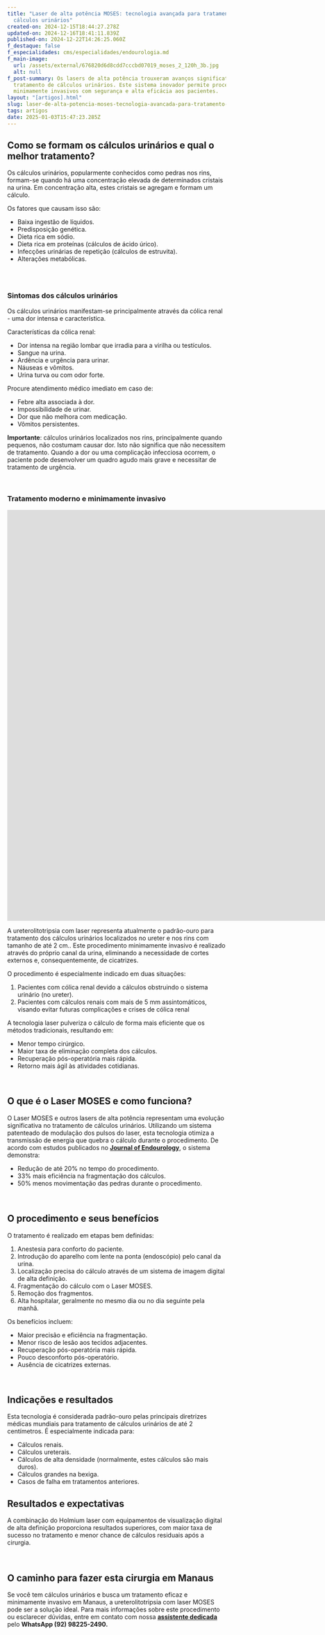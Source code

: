 ```yaml
---
title: "Laser de alta potência MOSES: tecnologia avançada para tratamento de
  cálculos urinários"
created-on: 2024-12-15T18:44:27.278Z
updated-on: 2024-12-16T18:41:11.839Z
published-on: 2024-12-22T14:26:25.060Z
f_destaque: false
f_especialidades: cms/especialidades/endourologia.md
f_main-image:
  url: /assets/external/676820d6d8cdd7cccbd07019_moses_2_120h_3b.jpg
  alt: null
f_post-summary: Os lasers de alta potência trouxeram avanços significativos no
  tratamento de cálculos urinários. Este sistema inovador permite procedimentos
  minimamente invasivos com segurança e alta eficácia aos pacientes.
layout: "[artigos].html"
slug: laser-de-alta-potencia-moses-tecnologia-avancada-para-tratamento-de-calculos-urinarios
tags: artigos
date: 2025-01-03T15:47:23.285Z
---
```

## **Como se formam os cálculos urinários e qual o melhor tratamento?**

‍Os cálculos urinários, popularmente conhecidos como pedras nos rins, formam-se quando há uma concentração elevada de determinados cristais na urina. Em concentração alta, estes cristais se agregam e formam um cálculo. 

Os fatores que causam isso são:

* Baixa ingestão de líquidos.
* Predisposição genética.
* Dieta rica em sódio.
* Dieta rica em proteínas (cálculos de ácido úrico).
* Infecções urinárias de repetição (cálculos de estruvita).
* Alterações metabólicas.

### ‍

### **Sintomas dos cálculos urinários**

‍Os cálculos urinários manifestam-se principalmente através da cólica renal - uma dor intensa e característica.

Características da cólica renal:

* Dor intensa na região lombar que irradia para a virilha ou testículos.
* Sangue na urina.
* Ardência e urgência para urinar.
* Náuseas e vômitos.
* Urina turva ou com odor forte.

Procure atendimento médico imediato em caso de:

* Febre alta associada à dor.
* Impossibilidade de urinar.
* Dor que não melhora com medicação.
* Vômitos persistentes.

**Importante**: cálculos urinários localizados nos rins, principalmente quando pequenos, não costumam causar dor. Isto não significa que não necessitem de tratamento. Quando a dor ou uma complicação infecciosa ocorrem, o paciente pode desenvolver um quadro agudo mais grave e necessitar de tratamento de urgência.

‍

### **Tratamento moderno e minimamente invasivo**



<iframe width="2094" height="945" src="https://www.youtube.com/embed/EkKko3Fk3g8" title="Cirurgia para tratamento de cálculo renal: como é feito o procedimento? #TratamentoPedrasRins" frameborder="0" allow="accelerometer; autoplay; clipboard-write; encrypted-media; gyroscope; picture-in-picture; web-share" referrerpolicy="strict-origin-when-cross-origin" allowfullscreen></iframe>

‍A ureterolitotripsia com laser representa atualmente o padrão-ouro para tratamento dos cálculos urinários localizados no ureter e nos rins com tamanho de até 2 cm.. Este procedimento minimamente invasivo é realizado através do próprio canal da urina, eliminando a necessidade de cortes externos e, consequentemente, de cicatrizes.

O procedimento é especialmente indicado em duas situações:

1. Pacientes com cólica renal devido a cálculos obstruindo o sistema urinário (no ureter).
2. Pacientes com cálculos renais com mais de 5 mm assintomáticos, visando evitar futuras complicações e crises de cólica renal

A tecnologia laser pulveriza o cálculo de forma mais eficiente que os métodos tradicionais, resultando em:

* Menor tempo cirúrgico.
* Maior taxa de eliminação completa dos cálculos.
* Recuperação pós-operatória mais rápida.
* Retorno mais ágil às atividades cotidianas.

‍

## **O que é o Laser MOSES e como funciona?**

‍O Laser MOSES e outros lasers de alta potência representam uma evolução significativa no tratamento de cálculos urinários. Utilizando um sistema patenteado de modulação dos pulsos do laser, esta tecnologia otimiza a transmissão de energia que quebra o cálculo durante o procedimento. De acordo com estudos publicados no **[Journal of Endourology](https://www.endourology.org/journals/journal-of-endourology)**, o sistema demonstra:

* Redução de até 20% no tempo do procedimento.
* 33% mais eficiência na fragmentação dos cálculos.
* 50% menos movimentação das pedras durante o procedimento.

‍

## **O procedimento e seus benefícios**‍

O tratamento é realizado em etapas bem definidas:

1. Anestesia para conforto do paciente.
2. Introdução do aparelho com lente na ponta (endoscópio) pelo canal da urina.
3. Localização precisa do cálculo através de um sistema de imagem digital de alta definição.
4. Fragmentação do cálculo com o Laser MOSES.
5. Remoção dos fragmentos.
6. Alta hospitalar, geralmente no mesmo dia ou no dia seguinte pela manhã.

Os benefícios incluem:

* Maior precisão e eficiência na fragmentação.
* Menor risco de lesão aos tecidos adjacentes.
* Recuperação pós-operatória mais rápida.
* Pouco desconforto pós-operatório.
* Ausência de cicatrizes externas.

‍

## **Indicações e resultados**

‍Esta tecnologia é considerada padrão-ouro pelas principais diretrizes médicas mundiais para tratamento de cálculos urinários de até 2 centímetros. É especialmente indicada para:

* Cálculos renais.
* Cálculos ureterais.
* Cálculos de alta densidade (normalmente, estes cálculos são mais duros).
* Cálculos grandes na bexiga.
* Casos de falha em tratamentos anteriores.

## **Resultados e expectativas**

A combinação do Holmium laser com equipamentos de visualização digital de alta definição proporciona resultados superiores, com maior taxa de sucesso no tratamento e menor chance de cálculos residuais após a cirurgia.

‍‍

## **O caminho para fazer esta cirurgia em Manaus**

‍Se você tem cálculos urinários e busca um tratamento eficaz e minimamente invasivo em Manaus, a ureterolitotripsia com laser MOSES pode ser a solução ideal. Para mais informações sobre este procedimento ou esclarecer dúvidas, entre em contato com nossa **[assistente dedicada](https://web.whatsapp.com/send/?phone=5592982252490)** pelo **WhatsApp (92) 98225-2490.**